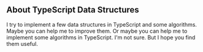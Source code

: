 ## About TypeScript Data Structures

I try to implement a few data structures in TypeScript and some algorithms. Maybe you can help me to improve them. Or maybe you can help me to implement some algorithms in TypeScript. I'm not sure. But I hope you find them useful.